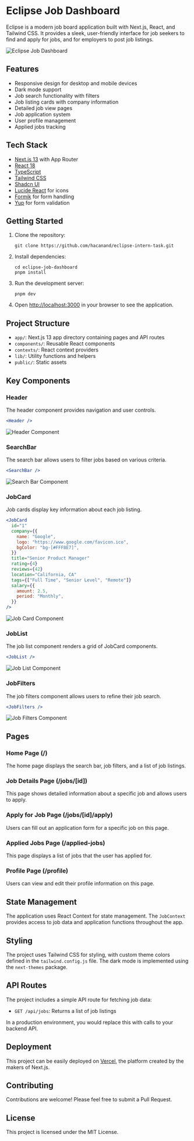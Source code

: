 
# Eclipse Job Dashboard

Eclipse is a modern job board application built with Next.js, React, and Tailwind CSS. It provides a sleek, user-friendly interface for job seekers to find and apply for jobs, and for employers to post job listings.

![Eclipse Job Dashboard](https://placeholder.com/job-dashboard-screenshot.png)

## Features

- Responsive design for desktop and mobile devices
- Dark mode support
- Job search functionality with filters
- Job listing cards with company information
- Detailed job view pages
- Job application system
- User profile management
- Applied jobs tracking

## Tech Stack

- [Next.js 13](https://nextjs.org/) with App Router
- [React 18](https://reactjs.org/)
- [TypeScript](https://www.typescriptlang.org/)
- [Tailwind CSS](https://tailwindcss.com/)
- [Shadcn UI](https://ui.shadcn.com/)
- [Lucide React](https://lucide.dev/) for icons
- [Formik](https://formik.org/) for form handling
- [Yup](https://github.com/jquense/yup) for form validation

## Getting Started

1. Clone the repository:
   ```
   git clone https://github.com/hacanand/eclipse-intern-task.git
   ```

2. Install dependencies:
   ```
   cd eclipse-job-dashboard
   pnpm install
   ```

3. Run the development server:
   ```
   pnpm dev
   ```

4. Open [http://localhost:3000](http://localhost:3000) in your browser to see the application.

## Project Structure

- `app/`: Next.js 13 app directory containing pages and API routes
- `components/`: Reusable React components
- `contexts/`: React context providers
- `lib/`: Utility functions and helpers
- `public/`: Static assets

## Key Components

### Header

The header component provides navigation and user controls.

```jsx
<Header />
```

![Header Component](https://placeholder.com/header-component.png)

### SearchBar

The search bar allows users to filter jobs based on various criteria.

```jsx
<SearchBar />
```

![Search Bar Component](https://placeholder.com/search-bar-component.png)

### JobCard

Job cards display key information about each job listing.

```jsx
<JobCard
  id="1"
  company={{
    name: "Google",
    logo: "https://www.google.com/favicon.ico",
    bgColor: "bg-[#FFF8E7]",
  }}
  title="Senior Product Manager"
  rating={4}
  reviews={42}
  location="California, CA"
  tags={["Full Time", "Senior Level", "Remote"]}
  salary={{
    amount: 2.5,
    period: "Monthly",
  }}
/>
```

![Job Card Component](https://placeholder.com/job-card-component.png)

### JobList

The job list component renders a grid of JobCard components.

```jsx
<JobList />
```

![Job List Component](https://placeholder.com/job-list-component.png)

### JobFilters

The job filters component allows users to refine their job search.

```jsx
<JobFilters />
```

![Job Filters Component](https://placeholder.com/job-filters-component.png)

## Pages

### Home Page (/)

The home page displays the search bar, job filters, and a list of job listings.

### Job Details Page (/jobs/[id])

This page shows detailed information about a specific job and allows users to apply.

### Apply for Job Page (/jobs/[id]/apply)

Users can fill out an application form for a specific job on this page.

### Applied Jobs Page (/applied-jobs)

This page displays a list of jobs that the user has applied for.

### Profile Page (/profile)

Users can view and edit their profile information on this page.

## State Management

The application uses React Context for state management. The `JobContext` provides access to job data and application functions throughout the app.

## Styling

The project uses Tailwind CSS for styling, with custom theme colors defined in the `tailwind.config.js` file. The dark mode is implemented using the `next-themes` package.

## API Routes

The project includes a simple API route for fetching job data:

- `GET /api/jobs`: Returns a list of job listings

In a production environment, you would replace this with calls to your backend API.

## Deployment

This project can be easily deployed on [Vercel](https://vercel.com/), the platform created by the makers of Next.js.

## Contributing

Contributions are welcome! Please feel free to submit a Pull Request.

## License

This project is licensed under the MIT License.
